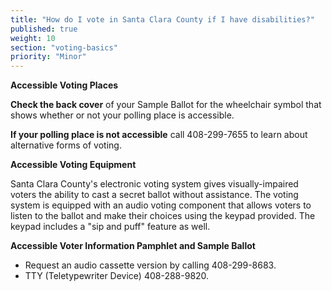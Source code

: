 ```yaml
---
title: "How do I vote in Santa Clara County if I have disabilities?"
published: true
weight: 10
section: "voting-basics"
priority: "Minor"
---
```


**Accessible Voting Places**  

**Check the back cover** of your Sample Ballot for the wheelchair symbol that shows whether or not your polling place is accessible.  

**If your polling place is not accessible** call 408-299-7655 to learn about alternative forms of voting.  

**Accessible Voting Equipment**  

Santa Clara County's electronic voting system gives visually-impaired voters the ability to cast a secret ballot without assistance. The voting system is equipped with an audio voting component that allows voters to listen to the ballot and make their choices using the keypad provided. The keypad includes a "sip and puff" feature as well.  

**Accessible Voter Information Pamphlet and Sample Ballot**  
- Request an audio cassette version by calling 408-299-8683.  
- TTY (Teletypewriter Device) 408-288-9820.  
